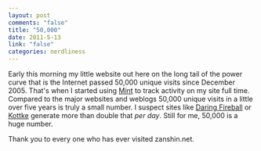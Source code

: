 ```yaml
--- 
layout: post
comments: "false"
title: "50,000"
date: 2011-5-13
link: "false"
categories: nerdliness
---
```

Early this morning my little website out here on the long tail of the power curve that is the Internet passed 50,000 unique visits since December 2005. That's when I started using <a title="Mint" href="http://haveamint.com">Mint</a> to track activity on my site full time. Compared to the major websites and weblogs 50,000 unique visits in a little over five years is truly a small number. I suspect sites like <a title="Daring Fireball" href="http://daringfireball.net/">Daring Fireball</a> or <a title="Kottke" href="http://kottke.org/">Kottke</a> generate more than double that <em>per day</em>. Still for me, 50,000 is a huge number.

Thank you to every one who has ever visited zanshin.net.
